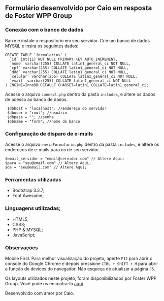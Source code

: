 ## Formulário desenvolvido por Caio em resposta de Foster WPP Group
### Conexão com o banco de dados

Baixe e instale o respositorio em seu servidor.
Crie um banco de dados MYSQL e insira os seguintes dados:

```
CREATE TABLE `formularios` (
  `id` int(11) NOT NULL PRIMARY KEY AUTO_INCREMENT,
  `nome` varchar(255) COLLATE latin1_general_ci NOT NULL,
  `cpf` varchar(255) COLLATE latin1_general_ci NOT NULL,
  `ddd` varchar(255) COLLATE latin1_general_ci NOT NULL,
  `celular` varchar(255) COLLATE latin1_general_ci NOT NULL,
  `email` varchar(255) COLLATE latin1_general_ci NOT NULL
) ENGINE=InnoDB DEFAULT CHARSET=latin1 COLLATE=latin1_general_ci;
```

Acesse o arquivo ```connect.php``` dentro da pasta ```includes```, e altere os dados de acesso ao banco de dados.

```
 $dbhost = "localhost"; //endereço do servidor
 $dbuser = "root"; //usuário
 $dbpass = ""; //senha
 $dbname = "form"; //nome do banco
 ```

### Configuração de disparo de e-mails

Acesse o arquivo ```enviaFormulario.php``` dentro da pasta ```includes```, e altere os endereços de e-mails para os de seu servidor.

```
$email_servidor = "email@servidor.com" // Altere Aqui;
$para = "seu@email.com" // Altere Aqui;
$de = "seu@email.com" // Altere Aqui;
```

### Ferramentas utilizadas

- Bootstrap 3.3.7;
- Font Awesome;

### Linguagens utilizadas;

- HTML5;
- CSS3;
- PHP & MYSQL;
- JavaScript;

### Observações

Mobile First. Para melhor visualização do projeto, aperte ```F12``` para abrir o console do Google Chrome e depois pressione ```CTRL + SHIFT + M``` para abrir a função de devices do navegador. Não esqueça de atualizar a página ```F5```.

Os layouts utilizados neste projeto, foram disponibilizados por Foster WPP Group. Você pode os encontra-lo [aqui](https://github.com/ogilvy-subscriptionsbrazil/web-developer-1/tree/master/_layout)


Desenvolvido com amor por Caio.

